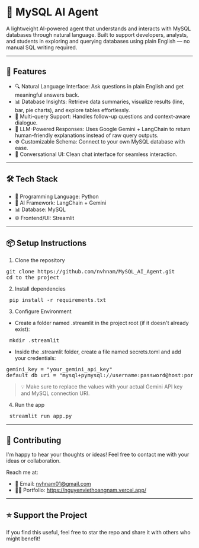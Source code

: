 # 🧠 MySQL AI Agent

A lightweight AI-powered agent that understands and interacts with MySQL databases through natural language. Built to support developers, analysts, and students in exploring and querying databases using plain English — no manual SQL writing required.

---

## 🚀 Features

- 🔍 Natural Language Interface: Ask questions in plain English and get meaningful answers back.
- 📊 Database Insights: Retrieve data summaries, visualize results (line, bar, pie charts), and explore tables effortlessly.
- 🔄 Multi-query Support: Handles follow-up questions and context-aware dialogue.
- 🧠 LLM-Powered Responses: Uses Google Gemini + LangChain to return human-friendly explanations instead of raw query outputs.
- ⚙️ Customizable Schema: Connect to your own MySQL database with ease.
- 💬 Conversational UI: Clean chat interface for seamless interaction.

---

## 🛠️ Tech Stack
- 🧪 Programming Language: Python
- 🧠 AI Framework: LangChain + Gemini
- 📊 Database: MySQL
- 🌐 Frontend/UI: Streamlit

---

## 📦 Setup Instructions
1. Clone the repository
<pre>
git clone https://github.com/nvhnam/MySQL_AI_Agent.git
cd to the project
</pre>
  
2. Install dependencies
<pre> pip install -r requirements.txt </pre>

3. Configure Environment
- Create a folder named .streamlit in the project root (if it doesn't already exist):
<pre> mkdir .streamlit </pre>

- Inside the .streamlit folder, create a file named secrets.toml and add your credentials:
<pre>
gemini_key = "your_gemini_api_key"
default_db_uri = "mysql+pymysql://username:password@host:port/database_name"
</pre>
  > 💡 Make sure to replace the values with your actual Gemini API key and MySQL connection URI.

4. Run the app
<pre> streamlit run app.py </pre>

---

## 🤝 Contributing
I'm happy to hear your thoughts or ideas! Feel free to contact me with your ideas or collaboration.

Reach me at:

- 📧 Email: nvhnam01@gmail.com
- 👨‍💻 Portfolio: https://nguyenviethoangnam.vercel.app/
---

## ⭐ Support the Project
If you find this useful, feel free to star the repo and share it with others who might benefit!
